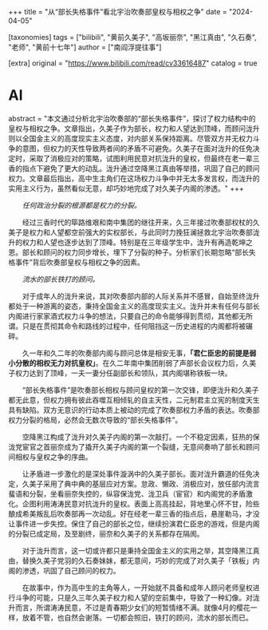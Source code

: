 +++
title = "从“部长失格事件”看北宇治吹奏部皇权与相权之争"
date = "2024-04-05"

[taxonomies]
tags = ["bilibili", "黄前久美子", "高坂丽奈", "黑江真由", "久石奏", "老师", "黄前十七年"]
author = ["南阎浮提往事"]

[extra]
original = "https://www.bilibili.com/read/cv33616487"
catalog = true
# AI 
abstract = "本文通过分析北宇治吹奏部的“部长失格事件”，探讨了权力结构中的皇权与相权之争。文章指出，久美子作为部长，权力和人望达到顶峰，而顾问泷升则以全国金主义的高度现实主义态度，对内部关系保持距离。尽管双方并无权力斗争的意图，但权力的天性导致两者间的矛盾不可避免。久美子在面对泷升的任免决定时，采取了消极应对的策略，试图利用民意对抗泷升的皇权，但最终在老一辈三香的指点下避免了更大的动乱。泷升通过空降黑江真由等举措，巩固了自己的顾问权力。文章最后指出，高中生主角们在这场权力斗争中并无太多发言权，而泷升的实用主义行为，虽然看似无意，却巧妙地完成了对久美子内阁的渗透。"
+++


&emsp;&emsp;*任何政治分裂的根源都是权力的分裂。*

&emsp;&emsp;经过三香时代的筚路维艰和南中集团的继往开来，久三年接过吹奏部权杖的久美子是权力和人望都空前强大的实权部长，与此同时力挽狂澜拯救北宇治吹奏部泷升的权力和人望也逐步达到了顶峰。特别是在三年级学生中，泷升有再造乾坤之恩。部长和顾问的权力同步增长，埋下了分裂的种子。分析家们长期忽略“部长失格事件”背后吹奏部皇权与相权之争的因素。

&emsp;&emsp;*流水的部长铁打的顾问。*

&emsp;&emsp;对于成年人的泷升来说，其对吹奏部内部的人际关系并不感冒，自始至终泷升都处于一种游离的姿态，秉持全国金主义的高度现实主义。泷升并未有任何与部长内阁进行家家酒式权力斗争的想法，只要自己的命令能够得到贯彻，其他都无所谓。只是在贯彻其命令和路线的过程中，任何阻挡这一历史进程的内阁都将被碾碎。

&emsp;&emsp;久一年和久二年的吹奏部内阁与顾问总体是相安无事，**「君仁臣忠的前提是弱小分散的相权无力对抗皇权」**。在久二年南中集团削弱了声部长会议权力后，久美子权力达到了顶峰，一夫一妻分任副部长和领队，其内阁堪称铁板一块。

&emsp;&emsp;“部长失格事件”是吹奏部长相权与顾问皇权的第一次交锋，即便泷升和久美子都无此意，但权力拥有彼此吞噬互相倾轧的自主天性，二元制君主立宪的制度天生具有缺陷。双方无意识的行动本质上被动的完成了吹奏部权力矛盾的表达。吹奏部权力分裂的格局，必然会无数次导致的“部长失格事件”。

&emsp;&emsp;空降黑江构成了泷升对久美子内阁的第一次敲打。一个不稳定因素，狂热的保泷党宦官之首丽奈成为了撬开久美子内阁的第一个裂缝，无意间奏响了部长和顾问间相权与皇权之争的序曲。

&emsp;&emsp;让矛盾进一步激化的是深处事件漩涡中的久美子部长。面对泷升霸道的任免决定，久美子采用了典中典的基层应对方案。怠政、懒政、消极应对，放任部内流言蜚语和分裂，坐看丽奈失控的，纵容保泷党、泷卫兵（宦官）和内阁党的矛盾激化。企图利用涛涛民意对抗泷升的皇权。表面上高高挂起，背地里心怀不甘，险些酿成希美叛乱后吹奏部再一次动乱。好在经老一辈三香的指点后，悬崖勒马，才没让事件进一步失控。保住了自己的部长之位，继续扮演君仁臣忠的游戏，但是内阁的分裂已成定局，及至剧终，丽奈和久美子的关系都存在隔阂。

&emsp;&emsp;对于泷升而言，这一切或许都只是秉持全国金主义的实用之举，其空降黑江真由，替换久美子党羽的久石奏妹妹，都无意间，巧妙的完成了对久美子「铁板」内阁的渗透，巩固了自己顾问的权力。

&emsp;&emsp;在故事中，作为高中生的主角等人，一开始就不具备和成年人顾问老师皇权进行斗争的可能，只是久三年久美子权力和人望的空前集中，导致了一种幻像。对泷升而言，所谓涛涛民意，不过是青春期少女们的短暂情绪不满。就像4月的樱花一样，放着不管，也自然会谢落。一切都会照旧，铁打的顾问，流水的部长而已。 

